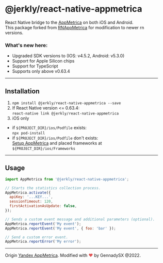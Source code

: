 # @jerkly/react-native-appmetrica
React Native bridge to the [AppMetrica](https://appmetrica.yandex.com/) on both iOS and Android.<br/>
This package forked from [RNAppMetrica](https://github.com/yandex/react-native-appmetrica) for modification to newer rn versions.

### What's new here:
  - Upgraded SDK versions to (IOS: v4.5.2, Android: v5.3.0)
  - Support for Apple Silicon chips
  - Support for TypeScript
  - Supports only above v0.63.4
---
## Installation

1. `npm install @jerkly/react-native-appmetrica --save`
2. If React Native version <= 0.63.4: \
  `react-native link @jerkly/react-native-appmetrica`
3. iOS only
  * if `${PROJECT_DIR}/ios/Podfile` exists: \
  `npx pod-install`
  * if `${PROJECT_DIR}/ios/Podfile` don't exists: \
  [Setup AppMetrica](https://appmetrica.yandex.com/docs/mobile-sdk-dg/tasks/ios-quickstart.html) and placed frameworks at `${PROJECT_DIR}/ios/Frameworks`
---
## Usage

```js
import AppMetrica from '@jerkly/react-native-appmetrica';

// Starts the statistics collection process.
AppMetrica.activate({
  apiKey: '...KEY...',
  sessionTimeout: 120,
  firstActivationAsUpdate: false,
});

// Sends a custom event message and additional parameters (optional).
AppMetrica.reportEvent('My event');
AppMetrica.reportEvent('My event', { foo: 'bar' });

// Send a custom error event.
AppMetrica.reportError('My error');
```

---

Origin [Yandex AppMetrica](https://github.com/yandex/react-native-appmetrica). Modified with <span style="color: #e25555;">&#9829;</span> by GennadySX @2022. 
